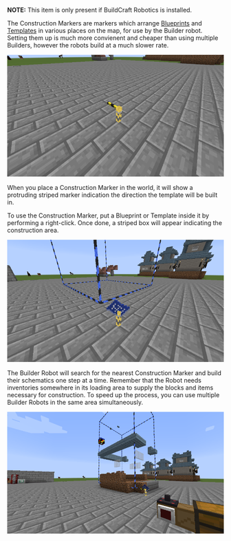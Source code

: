 **NOTE:** This item is only present if BuildCraft Robotics is installed.

The Construction Markers are markers which arrange [Blueprints](/Builders/Blueprint.md) and [Templates](/Builders/Template.md) in various places on the map, for use by the Builder robot. Setting them up is much more convienent and cheaper than using multiple Builders, however the robots build at a much slower rate.

![Protruding striped marker](/images/screenshots/constructionmarker1.png)

When you place a Construction Marker in the world, it will show a protruding striped marker indication the direction the template will be built in.

To use the Construction Marker, put a Blueprint or Template inside it by performing a right-click. Once done, a striped box will appear indicating the construction area.

![Marker ready to build!](/images/screenshots/constructionmarker2.png)

The Builder Robot will search for the nearest Construction Marker and build their schematics one step at a time. Remember that the Robot needs inventories somewhere in its loading area to supply the blocks and items necessary for construction. To speed up the process, you can use multiple Builder Robots in the same area simultaneously.

![Robot building](/images/screenshots/constructionmarker3.png)
